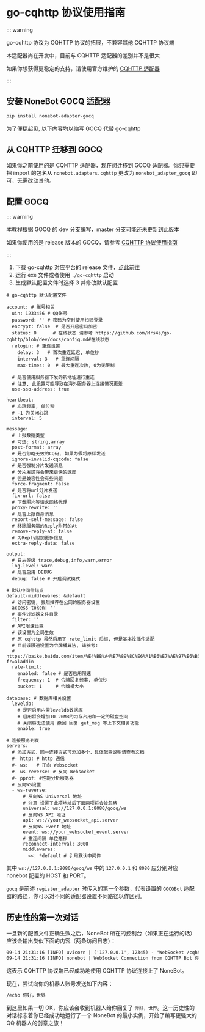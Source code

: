 # go-cqhttp 协议使用指南

::: warning

go-cqhttp 协议为 CQHTTP 协议的拓展，不兼容其他 CQHTTP 协议端

本适配器尚在开发中，目前与 CQHTTP 适配器的差别并不是很大

如果你想获得更稳定的支持，请使用官方维护的 [CQHTTP 适配器](./cqhttp-guide.md)

:::

## 安装 NoneBot GOCQ 适配器

```bash
pip install nonebot-adapter-gocq
```

为了便捷起见, 以下内容均以缩写 GOCQ 代替 go-cqhttp

## 从 CQHTTP 迁移到 GOCQ

如果你之前使用的是 CQHTTP 适配器，现在想迁移到 GOCQ 适配器。你只需要把 import 的包名从 `nonebot.adapters.cqhttp` 更改为 `nonebot_adapter_gocq` 即可，无需改动其他。

## 配置 GOCQ

::: warning

本教程根据 GOCQ 的 dev 分支编写，master 分支可能还未更新到此版本

如果你使用的是 release 版本的 GOCQ，请参考 [CQHTTP 协议使用指南](./cqhttp-guide.md)

:::

1. 下载 go-cqhttp 对应平台的 release 文件，[点此前往](https://github.com/Mrs4s/go-cqhttp/releases)
2. 运行 exe 文件或者使用 `./go-cqhttp` 启动
3. 生成默认配置文件时选择 3 并修改默认配置

```yml{4,5,25,83}
# go-cqhttp 默认配置文件

account: # 账号相关
  uin: 1233456 # QQ账号
  password: '' # 密码为空时使用扫码登录
  encrypt: false  # 是否开启密码加密
  status: 0      # 在线状态 请参考 https://github.com/Mrs4s/go-cqhttp/blob/dev/docs/config.md#在线状态
  relogin: # 重连设置
    delay: 3   # 首次重连延迟, 单位秒
    interval: 3   # 重连间隔
    max-times: 0  # 最大重连次数, 0为无限制

  # 是否使用服务器下发的新地址进行重连
  # 注意, 此设置可能导致在海外服务器上连接情况更差
  use-sso-address: true

heartbeat:
  # 心跳频率, 单位秒
  # -1 为关闭心跳
  interval: 5

message:
  # 上报数据类型
  # 可选: string,array
  post-format: array
  # 是否忽略无效的CQ码, 如果为假将原样发送
  ignore-invalid-cqcode: false
  # 是否强制分片发送消息
  # 分片发送将会带来更快的速度
  # 但是兼容性会有些问题
  force-fragment: false
  # 是否将url分片发送
  fix-url: false
  # 下载图片等请求网络代理
  proxy-rewrite: ''
  # 是否上报自身消息
  report-self-message: false
  # 移除服务端的Reply附带的At
  remove-reply-at: false
  # 为Reply附加更多信息
  extra-reply-data: false

output:
  # 日志等级 trace,debug,info,warn,error
  log-level: warn
  # 是否启用 DEBUG
  debug: false # 开启调试模式

# 默认中间件锚点
default-middlewares: &default
  # 访问密钥, 强烈推荐在公网的服务器设置
  access-token: ''
  # 事件过滤器文件目录
  filter: ''
  # API限速设置
  # 该设置为全局生效
  # 原 cqhttp 虽然启用了 rate_limit 后缀, 但是基本没插件适配
  # 目前该限速设置为令牌桶算法, 请参考:
  # https://baike.baidu.com/item/%E4%BB%A4%E7%89%8C%E6%A1%B6%E7%AE%97%E6%B3%95/6597000?fr=aladdin
  rate-limit:
    enabled: false # 是否启用限速
    frequency: 1  # 令牌回复频率, 单位秒
    bucket: 1     # 令牌桶大小

database: # 数据库相关设置
  leveldb:
    # 是否启用内置leveldb数据库
    # 启用将会增加10-20MB的内存占用和一定的磁盘空间
    # 关闭将无法使用 撤回 回复 get_msg 等上下文相关功能
    enable: true

# 连接服务列表
servers:
  # 添加方式，同一连接方式可添加多个，具体配置说明请查看文档
  #- http: # http 通信
  #- ws:   # 正向 Websocket
  #- ws-reverse: # 反向 Websocket
  #- pprof: #性能分析服务器
  # 反向WS设置
  - ws-reverse:
      # 反向WS Universal 地址
      # 注意 设置了此项地址后下面两项将会被忽略
      universal: ws://127.0.0.1:8080/gocq/ws
      # 反向WS API 地址
      api: ws://your_websocket_api.server
      # 反向WS Event 地址
      event: ws://your_websocket_event.server
      # 重连间隔 单位毫秒
      reconnect-interval: 3000
      middlewares:
        <<: *default # 引用默认中间件

```

其中 `ws://127.0.0.1:8080/gocq/ws` 中的 `127.0.0.1` 和 `8080` 应分别对应 nonebot 配置的 HOST 和 PORT。

`gocq` 是前述 `register_adapter` 时传入的第一个参数，代表设置的 `GOCQBot` 适配器的路径，你可以对不同的适配器设置不同路径以作区别。

## 历史性的第一次对话

一旦新的配置文件正确生效之后，NoneBot 所在的控制台（如果正在运行的话）应该会输出类似下面的内容（两条访问日志）：

```default
09-14 21:31:16 [INFO] uvicorn | ('127.0.0.1', 12345) - "WebSocket /cqhttp/ws" [accepted]
09-14 21:31:16 [INFO] nonebot | WebSocket Connection from CQHTTP Bot 你的QQ号 Accepted!
```

这表示 CQHTTP 协议端已经成功地使用 CQHTTP 协议连接上了 NoneBot。

现在，尝试向你的机器人账号发送如下内容：

```default
/echo 你好，世界
```

到这里如果一切 OK，你应该会收到机器人给你回复了 `你好，世界`。这一历史性的对话标志着你已经成功地运行了一个 NoneBot 的最小实例，开始了编写更强大的 QQ 机器人的创意之旅！

<ClientOnly>
  <Messenger :messages="[{ position: 'right', msg: '/echo 你好，世界' }, { position: 'left', msg: '你好，世界' }]"/>
</ClientOnly>
